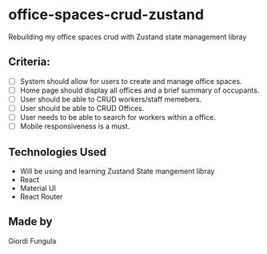 # office-spaces-crud-zustand

Rebuilding my office spaces crud with Zustand state management libray

## Criteria:

-   [ ] System should allow for users to create and manage office spaces.
-   [ ] Home page should display all offices and a brief summary of occupants.
-   [ ] User should be able to CRUD workers/staff memebers.
-   [ ] User should be able to CRUD Offices.
-   [ ] User needs to be able to search for workers within a office.
-   [ ] Mobile responsiveness is a must.

## Technologies Used

-   Will be using and learning Zustand State mangement libray
-   React
-   Material UI
-   React Router

## Made by

Giordi Fungula
